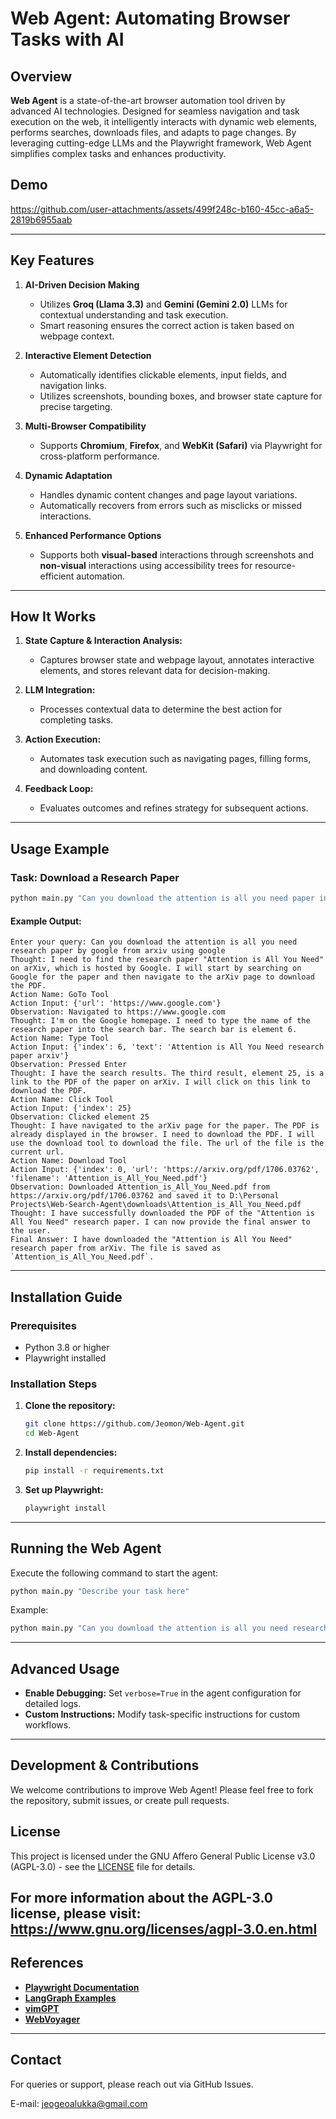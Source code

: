 # **Web Agent: Automating Browser Tasks with AI**

## Overview
**Web Agent** is a state-of-the-art browser automation tool driven by advanced AI technologies. Designed for seamless navigation and task execution on the web, it intelligently interacts with dynamic web elements, performs searches, downloads files, and adapts to page changes. By leveraging cutting-edge LLMs and the Playwright framework, Web Agent simplifies complex tasks and enhances productivity.

## Demo
https://github.com/user-attachments/assets/499f248c-b160-45cc-a6a5-2819b6955aab

---

## **Key Features**

1. **AI-Driven Decision Making**  
   - Utilizes **Groq (Llama 3.3)** and **Gemini (Gemini 2.0)** LLMs for contextual understanding and task execution.
   - Smart reasoning ensures the correct action is taken based on webpage context.

2. **Interactive Element Detection**  
   - Automatically identifies clickable elements, input fields, and navigation links.
   - Utilizes screenshots, bounding boxes, and browser state capture for precise targeting.

3. **Multi-Browser Compatibility**  
   - Supports **Chromium**, **Firefox**, and **WebKit (Safari)** via Playwright for cross-platform performance.

4. **Dynamic Adaptation**  
   - Handles dynamic content changes and page layout variations.
   - Automatically recovers from errors such as misclicks or missed interactions.

5. **Enhanced Performance Options**  
   - Supports both **visual-based** interactions through screenshots and **non-visual** interactions using accessibility trees for resource-efficient automation.

---

## **How It Works**

1. **State Capture & Interaction Analysis:**  
   - Captures browser state and webpage layout, annotates interactive elements, and stores relevant data for decision-making.

2. **LLM Integration:**  
   - Processes contextual data to determine the best action for completing tasks.
   
3. **Action Execution:**  
   - Automates task execution such as navigating pages, filling forms, and downloading content.

4. **Feedback Loop:**  
   - Evaluates outcomes and refines strategy for subsequent actions.

---

## **Usage Example**

### **Task: Download a Research Paper**

```bash
python main.py "Can you download the attention is all you need paper in ARXIV from google search"
```

#### Example Output:

```plaintext
Enter your query: Can you download the attention is all you need research paper by google from arxiv using google                                                                                     
Thought: I need to find the research paper "Attention is All You Need" on arXiv, which is hosted by Google. I will start by searching on Google for the paper and then navigate to the arXiv page to download the PDF.
Action Name: GoTo Tool
Action Input: {'url': 'https://www.google.com'}
Observation: Navigated to https://www.google.com
Thought: I'm on the Google homepage. I need to type the name of the research paper into the search bar. The search bar is element 6.
Action Name: Type Tool
Action Input: {'index': 6, 'text': 'Attention is All You Need research paper arxiv'}
Observation: Pressed Enter
Thought: I have the search results. The third result, element 25, is a link to the PDF of the paper on arXiv. I will click on this link to download the PDF.
Action Name: Click Tool
Action Input: {'index': 25}
Observation: Clicked element 25
Thought: I have navigated to the arXiv page for the paper. The PDF is already displayed in the browser. I need to download the PDF. I will use the download tool to download the file. The url of the file is the current url.
Action Name: Download Tool
Action Input: {'index': 0, 'url': 'https://arxiv.org/pdf/1706.03762', 'filename': 'Attention_is_All_You_Need.pdf'}
Observation: Downloaded Attention_is_All_You_Need.pdf from https://arxiv.org/pdf/1706.03762 and saved it to D:\Personal Projects\Web-Search-Agent\downloads\Attention_is_All_You_Need.pdf
Thought: I have successfully downloaded the PDF of the "Attention is All You Need" research paper. I can now provide the final answer to the user.
Final Answer: I have downloaded the "Attention is All You Need" research paper from arXiv. The file is saved as `Attention_is_All_You_Need.pdf`.
```

---

## **Installation Guide**

### **Prerequisites**

- Python 3.8 or higher
- Playwright installed

### **Installation Steps**

1. **Clone the repository:**

   ```bash
   git clone https://github.com/Jeomon/Web-Agent.git
   cd Web-Agent
   ```

2. **Install dependencies:**

   ```bash
   pip install -r requirements.txt
   ```

3. **Set up Playwright:**

   ```bash
   playwright install
   ```

---

## **Running the Web Agent**

Execute the following command to start the agent:

```bash
python main.py "Describe your task here"
```

Example:  
```bash
python main.py "Can you download the attention is all you need research paper by google from arxiv using google"
```

---

## **Advanced Usage**

- **Enable Debugging:** Set `verbose=True` in the agent configuration for detailed logs.
- **Custom Instructions:** Modify task-specific instructions for custom workflows.

---

## **Development & Contributions**

We welcome contributions to improve Web Agent! Please feel free to fork the repository, submit issues, or create pull requests.

## License

This project is licensed under the GNU Affero General Public License v3.0 (AGPL-3.0) - see the [LICENSE](LICENSE) file for details.

For more information about the AGPL-3.0 license, please visit: https://www.gnu.org/licenses/agpl-3.0.en.html
---

## **References**

- **[Playwright Documentation](https://playwright.dev/docs/intro)**  
- **[LangGraph Examples](https://github.com/langchain-ai/langgraph/blob/main/examples/web-navigation/web_voyager.ipynb)**  
- **[vimGPT](https://github.com/ishan0102/vimGPT)**  
- **[WebVoyager](https://github.com/MinorJerry/WebVoyager)**  

---

## **Contact**

For queries or support, please reach out via GitHub Issues.

E-mail: jeogeoalukka@gmail.com
